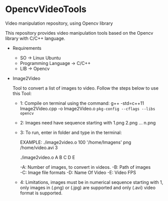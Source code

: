 # OpencvVideoTools
Video manipulation repository, using Opencv library

This repository provides video manipulation tools based on the Opencv library with C/C++ language.

* Requirements

  - SO -> Linux Ubuntu
  - Programming Language -> C/C++
  - LIB -> Opencv

  

- Image2Video

	Tool to convert a list of images to video. Follow the steps below to use this Tool:

	- 1: Compile on terminal using the command: g++ -std=c++11 Image2Video.cpp -o Image2Video.o `pkg-config --cflags --libs opencv`
    - 2: Images need have sequence starting with 1.png 2.png ... n.png
	- 3: To run, enter in folder and type in the terminal:
	
		EXAMPLE: ./image2video.o 100 '/home/Imagens' png /home/video.avi 3
		
		./image2video.o A B C D E
	    
		-A: Number of images, to convert in videos. 
	    -B: Path of images  
	    -C: Image file formats 
	    -D: Name Of Video
	    -E: Video FPS
	
	- 4: Limitations, images must be in numerical sequence starting with 1, only images in (.png) or (.jpg) are supported and only (.avi) video format is supported.
